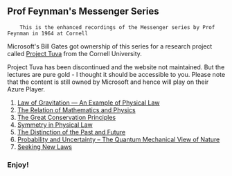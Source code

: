 ## Prof Feynman's Messenger Series
        This is the enhanced recordings of the Messenger series by Prof Feynman in 1964 at Cornell 
Microsoft's Bill Gates got ownership of this series for a research project called [Project Tuva](microsoft.com/en-us/research/project/tuva-richard-feynman/) from the Cornell University.

Project Tuva has been discontinued and the website not maintained. But the lectures are pure gold - I thought it should be accessible to you. Please note that the content is still owned by Microsoft and hence will play on their Azure Player. 

1. [Law of Gravitation — An Example of Physical Law](ch01.html)
2. [The Relation of Mathematics and Physics](ch02.html)
3. [The Great Conservation Principles](ch03.html)
4. [Symmetry in Physical Law](ch04.html)
5. [The Distinction of the Past and Future](ch05.html)
6. [Probability and Uncertainty – The Quantum Mechanical View of Nature](ch06.html)
7. [Seeking New Laws](ch07.html)

### Enjoy!
